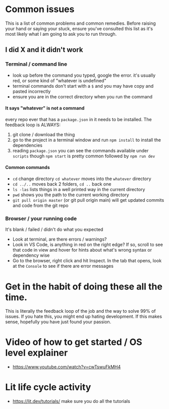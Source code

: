 # Common issues

This is a list of common problems and common remedies. Before raising your hand or saying your stuck, ensure you've consulted this list as it's most likely what I am going to ask you to run through.

## I did X and it didn't work

### Terminal / command line
- look up before the command you typed, google the error. it's usually red, or some kind of "whatever is undefined"
- terminal commands don't start with a `$` and you may have copy and pasted incorrectly
- ensure you are in the correct directory when you run the command

#### It says "whatever" is not a command

every repo ever that has a `package.json` in it needs to be installed. The feedback loop is ALWAYS:
1. git clone / download the thing
2. go to the project in a terminal window and run `npm install` to install the dependencies
3. reading `package.json` you can see the commands available under `scripts` though `npm start` is pretty common followed by `npm run dev`

#### Common commands
- `cd` change directory `cd whatever` moves into the `whatever` directory
- `cd ../..` moves back 2 folders, `cd ..` back one
- `ls -las` lists things in a well printed way in the current directory
- `pwd` shows you the path to the current working directory
- `git pull origin master` (or git pull origin main) will get updated commits and code from the git repo

### Browser / your running code

It's blank / failed / didn't do what you expected
- Look at terminal, are there errors / warnings?
- Look in VS Code, is anything in red on the right edge? If so, scroll to see that code in view and hover for hints about what's wrong syntax or dependency wise
- Go to the browser, right click and hit Inspect. In the tab that opens, look at the `Console` to see if there are error messages

# Get in the habit of doing these all the time.
This is literally the feedback loop of the job and the way to solve 99% of issues. If you hate this, you might end up hating development. If this makes sense, hopefully you have just found your passion.

# Video of how to get started / OS level explainer
- https://www.youtube.com/watch?v=cwTswuFkMH4

# Lit life cycle activity
- https://lit.dev/tutorials/ make sure you do all the tutorials